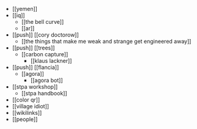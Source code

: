 - [[yemen]]
- [[iq]]
	- [[the bell curve]]
	- [[ar]]
- [[push]] [[cory doctorow]]
	- [[the things that make me weak and strange get engineered away]]
- [[push]] [[trees]] 
	- [[carbon capture]]
		- [[klaus lackner]]
- [[push]] [[flancia]]
	- [[agora]]
		- [[agora bot]]
- [[stpa workshop]]
	- [[stpa handbook]]
- [[color qr]]
- [[village idiot]]
- [[wikilinks]]
- [[people]]